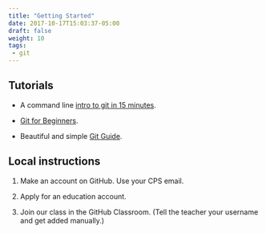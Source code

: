 ```yaml
---
title: "Getting Started"
date: 2017-10-17T15:03:37-05:00
draft: false
weight: 10
tags:
 - git
---
```


## Tutorials

* A command line [intro to git in 15 minutes](https://try.github.io/).

* [Git for Beginners](https://www.sitepoint.com/git-for-beginners/).

* Beautiful and simple [Git Guide](http://rogerdudler.github.io/git-guide/).


## Local instructions

1. Make an account on GitHub. Use your CPS email.

2. Apply for an education account.

3. Join our class in the GitHub Classroom.
(Tell the teacher your username and get added manually.)


